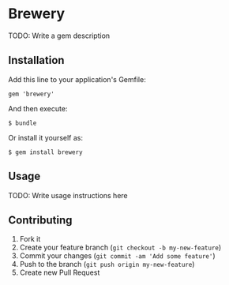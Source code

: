 # Brewery

TODO: Write a gem description

## Installation

Add this line to your application's Gemfile:

    gem 'brewery'

And then execute:

    $ bundle

Or install it yourself as:

    $ gem install brewery

## Usage

TODO: Write usage instructions here

## Contributing

1. Fork it
2. Create your feature branch (`git checkout -b my-new-feature`)
3. Commit your changes (`git commit -am 'Add some feature'`)
4. Push to the branch (`git push origin my-new-feature`)
5. Create new Pull Request
